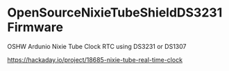 # OpenSourceNixieTubeShieldDS3231Firmware

OSHW Ardunio Nixie Tube Clock RTC using DS3231 or DS1307

https://hackaday.io/project/18685-nixie-tube-real-time-clock
